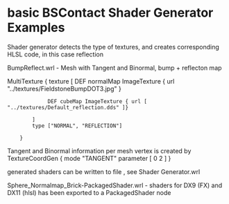 # basic BSContact Shader Generator Examples

Shader generator detects the type of textures, and creates corresponding HLSL code, in this case reflection


BumpReflect.wrl - Mesh with Tangent and Binormal, bump + reflecton map

MultiTexture   {
			texture	[
				 DEF normalMap ImageTexture { url "../textures/FieldstoneBumpDOT3.jpg" }

				 DEF cubeMap ImageTexture { url [ "../textures/Default_reflection.dds" ]}

			]
			type ["NORMAL", "REFLECTION"]

		}
		
Tangent and Binormal information per mesh vertex is created by
		TextureCoordGen	{ mode "TANGENT" parameter [ 0 2 ] }
		
		
generated shaders can be written to file , see Shader Generator.wrl

Sphere_Normalmap_Brick-PackagedShader.wrl - shaders for DX9 (FX) and DX11 (hlsl) has been exported to a PackagedShader node 